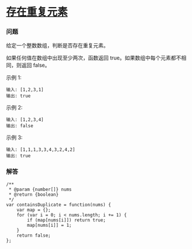 # [存在重复元素](https://leetcode-cn.com/problems/contains-duplicate)

### 问题

给定一个整数数组，判断是否存在重复元素。

如果任何值在数组中出现至少两次，函数返回 true。如果数组中每个元素都不相同，则返回 false。

示例 1:

```
输入: [1,2,3,1]
输出: true
```
示例 2:

```
输入: [1,2,3,4]
输出: false
```
示例 3:

```
输入: [1,1,1,3,3,4,3,2,4,2]
输出: true
```

### 解答

```
/**
 * @param {number[]} nums
 * @return {boolean}
 */
var containsDuplicate = function(nums) {
    var map = {};
    for (var i = 0; i < nums.length; i += 1) {
        if (map[nums[i]]) return true;
        map[nums[i]] = 1;
    }
    return false;
};
```
